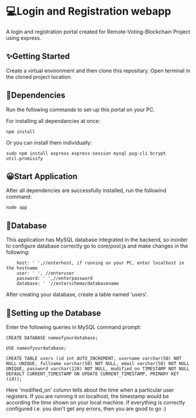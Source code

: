 # 💻Login and Registration webapp

A login and registration portal created for Remote-Voting-Blockchain Project using express.

## ✨Getting Started

Create a virtual environment and then clone this repositary. Open terminal in the cloned project location.

## 🔗Dependencies

Run the following commands to set-up this portal on your PC.

For installing all dependancies at once: 
```
npm install
```
Or you can install them individually:

```
sudo npm install express express-session mysql pug-cli bcrypt util.promisify
```

## 😀Start Application

After all dependencies are successfully installed, run the followind command:
```
node app
```

## 📄Database

This application has MySQL database integrated in the backend, so inorder to configure database correctly go to core/pool.js and make changes in the following:
```
    host: ' ',//enterhost, if running on your PC, enter localhost in the hostname
    user: ' ', //enteruser
    password: ' ',//enterpassword 
    database: ' '//enterschema/databasename
  ```
 After creating your database, create a table named 'users'.
 
 ## 📑Setting up the Database
 
Enter the following queries in MySQL command prompt:
 ```
CREATE DATABASE nameofyourdatabase;
```
```
USE nameofyourdatabase;
```
```
CREATE TABLE users (id int AUTO_INCREMENT, username varchar(50) NOT NULL UNIQUE, fullname varchar(50) NOT NULL, email varchar(50) NOT NULL UNIQUE, password varchar(128) NOT NULL, modified_on TIMESTAMP NOT NULL DEFAULT CURRENT_TIMESTAMP ON UPDATE CURRENT_TIMESTAMP, PRIMARY KEY (id));
```
Here 'modified_on' column tells about the time when a particular user registers. If you are running it on localhost, the timestamp would be according the time shown on your local machine.
If everything is correctly configured i.e. you don't get any errors, then you are good to go :)
